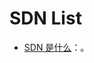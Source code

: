  
 
 
 
 
 


 


 


 



# SDN List

- [SDN 是什么](http://mp.weixin.qq.com/s/xO3Vu7gKoaZ317FiaA2pSw)：。